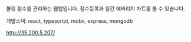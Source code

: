 볼링 점수를 관리하는 웹앱입니다.
점수등록과 일간 에버리지 차트를 볼 수 있습니다.

개발스택: react, typescript, mobx, express, mongodb

http://35.200.5.207/